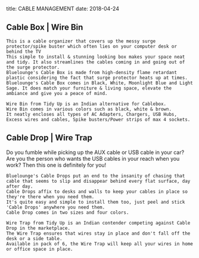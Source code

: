 title: CABLE MANAGEMENT
date: 2018-04-24


## Cable Box | Wire Bin

	This is a cable organizer that covers up the messy surge protector/spike buster which often lies on your computer desk or behind the TV
	This simple to install & stunning looking box makes your space neat and tidy. It also streamlines the cables coming in and going out of the surge protector.
	Bluelounge's Cable Box is made from high-density flame retardant plastic considering the fact that surge protector heats up at times.
	Bluelounge's Cable Box comes in Black, White, Moonlight Blue and Light Sage. It does match your furniture & living space, elevate the ambiance and give you a peace of mind.
	
	Wire Bin from Tidy Up is an Indian alternative for Cablebox.
	Wire Bin comes in various colors such as black, white & brown.
	It neatly encloses all types of AC Adapters, Chargers, USB Hubs, Excess wires and cables, Spike busters/Power strips of max 4 sockets.
	
  
## Cable Drop | Wire Trap
	
  Do you fumble while picking up the AUX cable or USB cable in your car? Are you the person who wants the USB cables in your reach when you work?
	Then this one is definitely for you!
	 
	Bluelounge's Cable Drops put an end to the insanity of chasing that cable that seems to slip and disappear behind every flat surface, day after day.
	Cable Drops affix to desks and walls to keep your cables in place so they're there when you need them. 
	It's quite easy and simple to install them too, just peel and stick 'Cable Drops' anywhere you need them.
	Cable Drop comes in two sizes and four colors.
	
	Wire Trap from Tidy Up is an Indian contender competing against Cable Drop in the marketplace.
	The Wire Trap ensures that wires stay in place and don't fall off the desk or a side table.
	Available in pack of 6, the Wire Trap will keep all your wires in home or office space in place.
